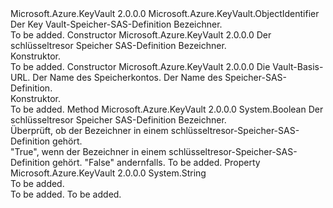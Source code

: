 <Type Name="SasDefinitionIdentifier" FullName="Microsoft.Azure.KeyVault.SasDefinitionIdentifier">
  <TypeSignature Language="C#" Value="public sealed class SasDefinitionIdentifier : Microsoft.Azure.KeyVault.ObjectIdentifier" />
  <TypeSignature Language="ILAsm" Value=".class public auto ansi sealed beforefieldinit SasDefinitionIdentifier extends Microsoft.Azure.KeyVault.ObjectIdentifier" />
  <TypeSignature Language="DocId" Value="T:Microsoft.Azure.KeyVault.SasDefinitionIdentifier" />
  <TypeSignature Language="VB.NET" Value="Public NotInheritable Class SasDefinitionIdentifier&#xA;Inherits ObjectIdentifier" />
  <TypeSignature Language="F#" Value="type SasDefinitionIdentifier = class&#xA;    inherit ObjectIdentifier" />
  <AssemblyInfo>
    <AssemblyName>Microsoft.Azure.KeyVault</AssemblyName>
    <AssemblyVersion>2.0.0.0</AssemblyVersion>
  </AssemblyInfo>
  <Base>
    <BaseTypeName>Microsoft.Azure.KeyVault.ObjectIdentifier</BaseTypeName>
  </Base>
  <Interfaces />
  <Docs>
    <summary>
            Der Key Vault-Speicher-SAS-Definition Bezeichner.
            </summary>
    <remarks>To be added.</remarks>
  </Docs>
  <Members>
    <Member MemberName=".ctor">
      <MemberSignature Language="C#" Value="public SasDefinitionIdentifier (string identifier);" />
      <MemberSignature Language="ILAsm" Value=".method public hidebysig specialname rtspecialname instance void .ctor(string identifier) cil managed" />
      <MemberSignature Language="DocId" Value="M:Microsoft.Azure.KeyVault.SasDefinitionIdentifier.#ctor(System.String)" />
      <MemberSignature Language="VB.NET" Value="Public Sub New (identifier As String)" />
      <MemberSignature Language="F#" Value="new Microsoft.Azure.KeyVault.SasDefinitionIdentifier : string -&gt; Microsoft.Azure.KeyVault.SasDefinitionIdentifier" Usage="new Microsoft.Azure.KeyVault.SasDefinitionIdentifier identifier" />
      <MemberType>Constructor</MemberType>
      <AssemblyInfo>
        <AssemblyName>Microsoft.Azure.KeyVault</AssemblyName>
        <AssemblyVersion>2.0.0.0</AssemblyVersion>
      </AssemblyInfo>
      <Parameters>
        <Parameter Name="identifier" Type="System.String" />
      </Parameters>
      <Docs>
        <param name="identifier">Der schlüsseltresor Speicher SAS-Definition Bezeichner.</param>
        <summary>
            Konstruktor.
            </summary>
        <remarks>To be added.</remarks>
      </Docs>
    </Member>
    <Member MemberName=".ctor">
      <MemberSignature Language="C#" Value="public SasDefinitionIdentifier (string vaultBaseUrl, string storageAccountName, string sasDefinitionName);" />
      <MemberSignature Language="ILAsm" Value=".method public hidebysig specialname rtspecialname instance void .ctor(string vaultBaseUrl, string storageAccountName, string sasDefinitionName) cil managed" />
      <MemberSignature Language="DocId" Value="M:Microsoft.Azure.KeyVault.SasDefinitionIdentifier.#ctor(System.String,System.String,System.String)" />
      <MemberSignature Language="VB.NET" Value="Public Sub New (vaultBaseUrl As String, storageAccountName As String, sasDefinitionName As String)" />
      <MemberSignature Language="F#" Value="new Microsoft.Azure.KeyVault.SasDefinitionIdentifier : string * string * string -&gt; Microsoft.Azure.KeyVault.SasDefinitionIdentifier" Usage="new Microsoft.Azure.KeyVault.SasDefinitionIdentifier (vaultBaseUrl, storageAccountName, sasDefinitionName)" />
      <MemberType>Constructor</MemberType>
      <AssemblyInfo>
        <AssemblyName>Microsoft.Azure.KeyVault</AssemblyName>
        <AssemblyVersion>2.0.0.0</AssemblyVersion>
      </AssemblyInfo>
      <Parameters>
        <Parameter Name="vaultBaseUrl" Type="System.String" />
        <Parameter Name="storageAccountName" Type="System.String" />
        <Parameter Name="sasDefinitionName" Type="System.String" />
      </Parameters>
      <Docs>
        <param name="vaultBaseUrl">Die Vault-Basis-URL.</param>
        <param name="storageAccountName">Der Name des Speicherkontos.</param>
        <param name="sasDefinitionName">Der Name des Speicher-SAS-Definition.</param>
        <summary>
            Konstruktor.
            </summary>
        <remarks>To be added.</remarks>
      </Docs>
    </Member>
    <Member MemberName="IsSasDefinitionIdentifier">
      <MemberSignature Language="C#" Value="public static bool IsSasDefinitionIdentifier (string identifier);" />
      <MemberSignature Language="ILAsm" Value=".method public static hidebysig bool IsSasDefinitionIdentifier(string identifier) cil managed" />
      <MemberSignature Language="DocId" Value="M:Microsoft.Azure.KeyVault.SasDefinitionIdentifier.IsSasDefinitionIdentifier(System.String)" />
      <MemberSignature Language="VB.NET" Value="Public Shared Function IsSasDefinitionIdentifier (identifier As String) As Boolean" />
      <MemberSignature Language="F#" Value="static member IsSasDefinitionIdentifier : string -&gt; bool" Usage="Microsoft.Azure.KeyVault.SasDefinitionIdentifier.IsSasDefinitionIdentifier identifier" />
      <MemberType>Method</MemberType>
      <AssemblyInfo>
        <AssemblyName>Microsoft.Azure.KeyVault</AssemblyName>
        <AssemblyVersion>2.0.0.0</AssemblyVersion>
      </AssemblyInfo>
      <ReturnValue>
        <ReturnType>System.Boolean</ReturnType>
      </ReturnValue>
      <Parameters>
        <Parameter Name="identifier" Type="System.String" />
      </Parameters>
      <Docs>
        <param name="identifier">Der schlüsseltresor Speicher SAS-Definition Bezeichner.</param>
        <summary>
            Überprüft, ob der Bezeichner in einem schlüsseltresor-Speicher-SAS-Definition gehört.
            </summary>
        <returns>"True", wenn der Bezeichner in einem schlüsseltresor-Speicher-SAS-Definition gehört. "False" andernfalls.</returns>
        <remarks>To be added.</remarks>
      </Docs>
    </Member>
    <Member MemberName="StorageAccount">
      <MemberSignature Language="C#" Value="public string StorageAccount { get; set; }" />
      <MemberSignature Language="ILAsm" Value=".property instance string StorageAccount" />
      <MemberSignature Language="DocId" Value="P:Microsoft.Azure.KeyVault.SasDefinitionIdentifier.StorageAccount" />
      <MemberSignature Language="VB.NET" Value="Public Property StorageAccount As String" />
      <MemberSignature Language="F#" Value="member this.StorageAccount : string with get, set" Usage="Microsoft.Azure.KeyVault.SasDefinitionIdentifier.StorageAccount" />
      <MemberType>Property</MemberType>
      <AssemblyInfo>
        <AssemblyName>Microsoft.Azure.KeyVault</AssemblyName>
        <AssemblyVersion>2.0.0.0</AssemblyVersion>
      </AssemblyInfo>
      <ReturnValue>
        <ReturnType>System.String</ReturnType>
      </ReturnValue>
      <Docs>
        <summary>To be added.</summary>
        <value>To be added.</value>
        <remarks>To be added.</remarks>
      </Docs>
    </Member>
  </Members>
</Type>